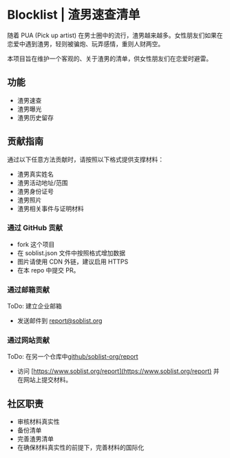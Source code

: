 # Blocklist | 渣男速查清单

随着 PUA (Pick up artist) 在男士圈中的流行，渣男越来越多。女性朋友们如果在恋爱中遇到渣男，轻则被骗炮、玩弄感情，重则人财两空。

本项目旨在维护一个客观的、关于渣男的清单，供女性朋友们在恋爱时避雷。

## 功能

- 渣男速查
- 渣男曝光
- 渣男历史留存

## 贡献指南

通过以下任意方法贡献时，请按照以下格式提供支撑材料：

- 渣男真实姓名
- 渣男活动地址/范围
- 渣男身份证号
- 渣男照片
- 渣男相关事件与证明材料

### 通过 GitHub 贡献

- fork 这个项目
- 在 soblist.json 文件中按照格式增加数据
- 图片请使用 CDN 外链，建议启用 HTTPS
- 在本 repo 中提交 PR。

### 通过邮箱贡献

ToDo: 建立企业邮箱

- 发送邮件到 report@soblist.org

### 通过网站贡献

ToDo: 在另一个仓库中[github/soblist-org/report](https://github.com/soblist-org/report)

- 访问 [https://www.soblist.org/report](https://www.soblist.org/report) 并在网站上提交材料。

## 社区职责

- 审核材料真实性
- 备份清单
- 完善渣男清单
- 在确保材料真实性的前提下，完善材料的国际化

